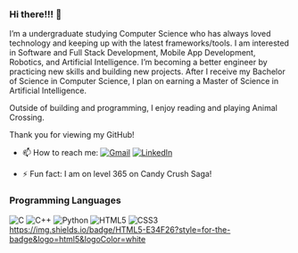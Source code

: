 ### Hi there!!! 👋

<!--
**ashamarieparke/AshamarieParke** is a ✨ _special_ ✨ repository because its `README.md` (this file) appears on your GitHub profile. -->

<!-- Here are some ideas to get you started: -->

I’m a undergraduate studying Computer Science who has always loved technology and keeping up with the latest frameworks/tools. I am interested in Software and Full Stack Development, Mobile App Development, Robotics, and Artificial Intelligence.
I’m becoming a better engineer by practicing new skills and building new projects. After I receive my Bachelor of Science in Computer Science, I plan on earning a Master of Science in Artificial Intelligence. 

Outside of building and programming, I enjoy reading and playing Animal Crossing. 

Thank you for viewing my GitHub!

- 📫 How to reach me: [![Gmail](https://img.shields.io/badge/-Gmail-D14836?style=for-the-badge&logo=Gmail&logoColor=white)](mailto:ashamarie.parke@gmail.com) [![LinkedIn](https://img.shields.io/badge/-LinkedIn-blue?style=for-the-badge&logo=LinkedIn&logoColor=white)](https://www.linkedin.com/in/ashamarieparke/)

- ⚡ Fun fact: I am on level 365 on Candy Crush Saga!


### Programming Languages 

![C](https://img.shields.io/badge/C-00599C?style=for-the-badge&logo=c&logoColor=white)
![C++](https://img.shields.io/badge/C%2B%2B-00599C?style=for-the-badge&logo=c%2B%2B&logoColor=white)
![Python](https://img.shields.io/badge/Python-FFD43B?style=for-the-badge&logo=python&logoColor=blue)
![HTML5](https://img.shields.io/badge/HTML5-E34F26?style=for-the-badge&logo=html5&logoColor=white)
![CSS3](https://img.shields.io/badge/CSS3-1572B6?style=for-the-badge&logo=css3&logoColor=white)
https://img.shields.io/badge/HTML5-E34F26?style=for-the-badge&logo=html5&logoColor=white



